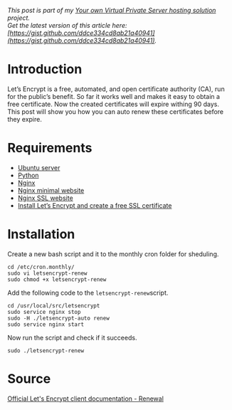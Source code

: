 *This post is part of my [Your own Virtual Private Server hosting solution](http://janikvonrotz.ch/your-own-virtual-private-server-hosting-solution/) project.*  
*Get the latest version of this article here: [https://gist.github.com/ddce334cd8ab21a40941](https://gist.github.com/ddce334cd8ab21a40941).*  

# Introduction

Let’s Encrypt is a free, automated, and open certificate authority (CA), run for the public’s benefit. So far it works well and makes it easy to obtain a free certificate. Now the created certificates will expire withing 90 days. This post will show you how you can auto renew these certificates before they expire.
<!--more-->
# Requirements

* [Ubuntu server](https://janikvonrotz.ch/2014/03/13/deploy-ubuntu-server/)
* [Python](https://janikvonrotz.ch/2015/10/22/install-python/)
* [Nginx](https://janikvonrotz.ch/2014/03/31/install-nginx/)
* [Nginx minimal website](https://janikvonrotz.ch/2014/04/01/nginx-minimal-website/)
* [Nginx SSL website](https://janikvonrotz.ch/2014/04/03/nginx-ssl-website/)
* [Install Let’s Encrypt and create a free SSL certificate](https://janikvonrotz.ch/2015/12/04/install-lets-encrypt-and-create-a-free-ssl-certificate/)

# Installation

Create a new bash script and it to the monthly cron folder for sheduling.

    cd /etc/cron.monthly/
    sudo vi letsencrypt-renew
    sudo chmod +x letsencrypt-renew

Add the following code to the `letsencrypt-renew`script.

    cd /usr/local/src/letsencrypt
    sudo service nginx stop
    sudo -H ./letsencrypt-auto renew
    sudo service nginx start

Now run the script and check if it succeeds.

    sudo ./letsencrypt-renew

# Source

[Official Let's Encrypt client documentation - Renewal](http://letsencrypt.readthedocs.org/en/latest/using.html#renewal)
